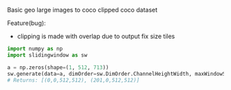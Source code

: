 Basic geo large images to coco clipped coco dataset

Feature(bug):

- clipping is made with overlap due to output fix size tiles

```python
import numpy as np
import slidingwindow as sw

a = np.zeros(shape=(1, 512, 713))
sw.generate(data=a, dimOrder=sw.DimOrder.ChannelHeightWidth, maxWindowSize=512, overlapPercent=0)
# Returns: [(0,0,512,512), (201,0,512,512)]
```